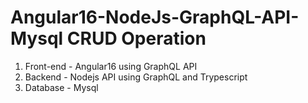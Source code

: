 # Angular16-NodeJs-GraphQL-API-Mysql CRUD Operation 
1. Front-end - Angular16 using GraphQL API
2. Backend - Nodejs API using GraphQL and Trypescript
3. Database - Mysql
   
